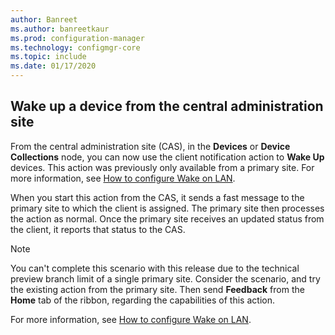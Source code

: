 ```yaml
---
author: Banreet
ms.author: banreetkaur
ms.prod: configuration-manager
ms.technology: configmgr-core
ms.topic: include
ms.date: 01/17/2020
---
```


## <a name="bkmk_wake"></a> Wake up a device from the central administration site

<!--6030715-->

From the central administration site (CAS), in the **Devices** or **Device Collections** node, you can now use the client notification action to **Wake Up** devices. This action was previously only available from a primary site. For more information, see [How to configure Wake on LAN](../../../../clients/deploy/configure-wake-on-lan.md#bkmk_wol-1810).

When you start this action from the CAS, it sends a fast message to the primary site to which the client is assigned. The primary site then processes the action as normal. Once the primary site receives an updated status from the client, it reports that status to the CAS.

> [!NOTE]
> You can't complete this scenario with this release due to the technical preview branch limit of a single primary site. Consider the scenario, and try the existing action from the primary site. Then send **Feedback** from the **Home** tab of the ribbon, regarding the capabilities of this action.
>
> For more information, see [How to configure Wake on LAN](../../../../clients/deploy/configure-wake-on-lan.md#bkmk_wol-1810).
